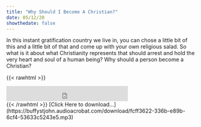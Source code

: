 ```yaml
---
title: "Why Should I Become A Christian?"
date: 05/12/20
showthedate: false
---
```


In this instant gratification country we live in, you can chose a little bit of this and a little bit of that and come up with your own religious salad. So what is it about what Christianity represents that should arrest and hold the very heart and soul of a human being? Why should a person become a Christian?
<!--more-->
{{< rawhtml >}}
<iframe width='320px' height='40px' src='http://www.audioacrobat.com/tplay/B581ea0b116fa9088dc0be3fdf0dc4eb7Nh0vFTYGJjkqCxxeRWhcZ1BUVVVJSBYEPUgSeDZ+UFA' frameBorder='0'></iframe><br>
{{< /rawhtml >}}
[Click Here to download&hellip;](https://buffystjohn.audioacrobat.com/download/fcff3622-336b-e89b-6cf4-53633c5243e5.mp3)